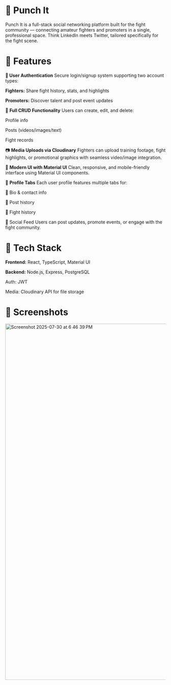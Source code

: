 # 🥊 Punch It
Punch It is a full-stack social networking platform built for the fight community — connecting amateur fighters and promoters in a single, professional space. Think LinkedIn meets Twitter, tailored specifically for the fight scene.

# 📌 Features
<strong>🔐 User Authentication</strong>
Secure login/signup system supporting two account types:

<strong>Fighters:</strong> Share fight history, stats, and highlights

<strong>Promoters:</strong> Discover talent and post event updates

📝 <strong>Full CRUD Functionality</strong>
Users can create, edit, and delete:

Profile info

Posts (videos/images/text)

Fight records

📷 <strong>Media Uploads via Cloudinary</strong>
Fighters can upload training footage, fight highlights, or promotional graphics with seamless video/image integration.

🎨 <strong>Modern UI with Material UI</strong>
Clean, responsive, and mobile-friendly interface using Material UI components.

🧾 <strong>Profile Tabs</strong>
Each user profile features multiple tabs for:

🧍 Bio & contact info

📜 Post history

🥋 Fight history

💬 Social Feed
Users can post updates, promote events, or engage with the fight community.

# 🚀 Tech Stack
<strong>Frontend:</strong> React, TypeScript, Material UI

<strong>Backend:</strong> Node.js, Express, PostgreSQL

Auth: JWT

Media: Cloudinary API for file storage

# 📸 Screenshots

<img width="1792" height="1120" alt="Screenshot 2025-07-30 at 6 46 39 PM" src="https://github.com/user-attachments/assets/e12e92f2-6f48-4feb-8e72-6b8cbb09c53c" />






  
